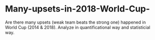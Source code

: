 # Many-upsets-in-2018-World-Cup-
Are there many upsets (weak team beats the strong one) happened in World Cup (2014 &amp; 2018). Analyze in quantificational way and statisticial way.
